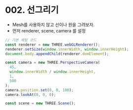# 002. 선그리기

- Mesh를 사용하지 않고 선이나 원을 그려보자.
- 먼저 renderer, scene, camera 를 설정

```js
// 기본 세팅 코드
const renderer = new THREE.webGLRenderer();
renderer.setSize(window.innerWidth, window.innerHeight);
document.body.appendChild(renderer.domElement);

const camera = new THREE.PerspectiveCamera(
  45,
  window.innerWidth / window.innerHeight,
  1,
  500
);
camera.position.set(0, 0, 100);
camera.lookAt(0, 0, 0);

const scene = new THREE.Scene();
```
